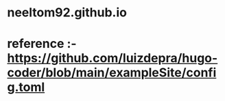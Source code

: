 # neeltom92.github.io
# reference :- https://github.com/luizdepra/hugo-coder/blob/main/exampleSite/config.toml
